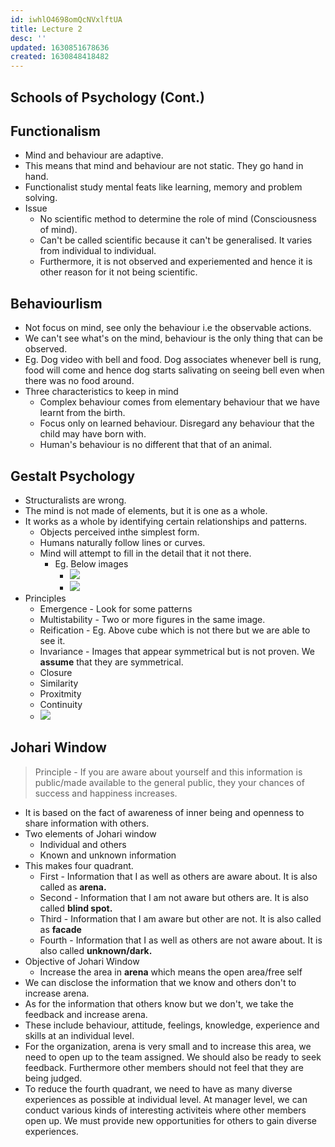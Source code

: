 ```yaml
---
id: iwhlO4698omQcNVxlftUA
title: Lecture 2
desc: ''
updated: 1630851678636
created: 1630848418482
---
```


## Schools of Psychology (Cont.)

## Functionalism

- Mind and behaviour are adaptive.
- This means that mind and behaviour are not static. They go hand in hand.
- Functionalist study mental feats like learning, memory and problem solving.
- Issue
  - No scientific method to determine the role of mind (Consciousness of mind).
  - Can't be called scientific because it can't be generalised. It varies from individual to individual.
  - Furthermore, it is not observed and experiemented and hence it is other reason for it not being scientific.

## Behaviourlism

- Not focus on mind, see only the behaviour i.e the observable actions.
- We can't see what's on the mind, behaviour is the only thing that can be observed.
- Eg. Dog video with bell and food. Dog associates whenever bell is rung, food will come and hence dog starts salivating on seeing bell even when there was no food around.
- Three characteristics to keep in mind
  - Complex behaviour comes from elementary behaviour that we have learnt from the birth.
  - Focus only on learned behaviour. Disregard any behaviour that the child may have born with.
  - Human's behaviour is no different that that of an animal.

## Gestalt Psychology

- Structuralists are wrong.
- The mind is not made of elements, but it is one as a whole.
- It works as a whole by identifying certain relationships and patterns.
  - Objects perceived inthe simplest form.
  - Humans naturally follow lines or curves.
  - Mind will attempt to fill in the detail that it not there.
    - Eg. Below images
      - ![](/assets/images/2021-09-05-19-13-45.png)
      - ![](/assets/images/2021-09-05-19-13-58.png)
- Principles
  - Emergence - Look for some patterns
  - Multistability - Two or more figures in the same image.
  - Reification - Eg. Above cube which is not there but we are able to see it.
  - Invariance - Images that appear symmetrical but is not proven. We **assume** that they are symmetrical.
  - Closure
  - Similarity
  - Proxitmity
  - Continuity
  - ![](/assets/images/2021-09-05-19-16-48.png)

## Johari Window

> Principle - If you are aware about yourself and this information is public/made available to the general public, they your chances of success and happiness increases.

- It is based on the fact of awareness of inner being and openness to share information with others.
- Two elements of Johari window
  - Individual and others
  - Known and unknown information
- This makes four quadrant.
  - First - Information that I as well as others are aware about. It is also called as **arena.**
  - Second - Information that I am not aware but others are. It is also called **blind spot.**
  - Third - Information that I am aware but other are not. It is also called as **facade**
  - Fourth - Information that I as well as others are not aware about. It is also called **unknown/dark.**
- Objective of Johari Window
  - Increase the area in **arena** which means the open area/free self
- We can disclose the information that we know and others don't to increase arena.
- As for the information that others know but we don't, we take the feedback and increase arena.
- These include behaviour, attitude, feelings, knowledge, experience and skills at an individual level.
- For the organization, arena is very small and to increase this area, we need to open up to the team assigned. We should also be ready to seek feedback. Furthermore other members should not feel that they are being judged.
- To reduce the fourth quadrant, we need to have as many diverse experiences as possible at individual level. At manager level, we can conduct various kinds of interesting activiteis where other members open up. We must provide new opportunities for others to gain diverse experiences.

